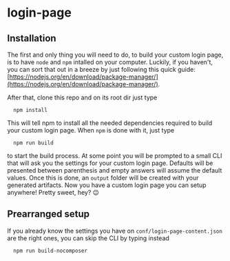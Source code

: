 # login-page


## Installation ##

The first and only thing you will need to do, to build your custom login page, is to have `node` and `npm` intalled on your computer.
Luckily, if you haven't, you can sort that out in a breeze by just following this quick guide: [https://nodejs.org/en/download/package-manager/](https://nodejs.org/en/download/package-manager/).

After that, clone this repo and on its root dir just type

```
  npm install
```

This will tell npm to install all the needed dependencies required to build your custom login page.
When `npm` is done with it, just type

```
  npm run build
```

to start the build process. At some point you will be prompted to a small CLI that will ask you the settings for your custom login page. Defaults will be presented between parenthesis and empty answers will assume the default values.
Once this is done, an `output` folder will be created with your generated artifacts.
Now you have a custom login page you can setup anywhere! Pretty sweet, hey? :wink:



## Prearranged setup ##

If you already know the settings you have on `conf/login-page-content.json` are the right ones, you can skip the CLI by typing instead

```
  npm run build-nocomposer
```
